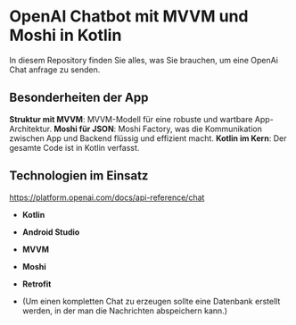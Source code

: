 # OpenAI Chatbot mit MVVM und Moshi in Kotlin

In diesem Repository finden Sie alles, was Sie brauchen, um eine OpenAi Chat anfrage zu senden.
## Besonderheiten der App

**Struktur mit MVVM**: MVVM-Modell für eine robuste und wartbare App-Architektur.
**Moshi für JSON**: Moshi Factory, was die Kommunikation zwischen App und Backend flüssig und effizient macht.
**Kotlin im Kern**: Der gesamte Code ist in Kotlin verfasst.

## Technologien im Einsatz
https://platform.openai.com/docs/api-reference/chat
- **Kotlin**
- **Android Studio**
- **MVVM**
- **Moshi**
- **Retrofit**

- (Um einen kompletten Chat zu erzeugen sollte eine Datenbank erstellt werden, in der man die Nachrichten abspeichern kann.)
